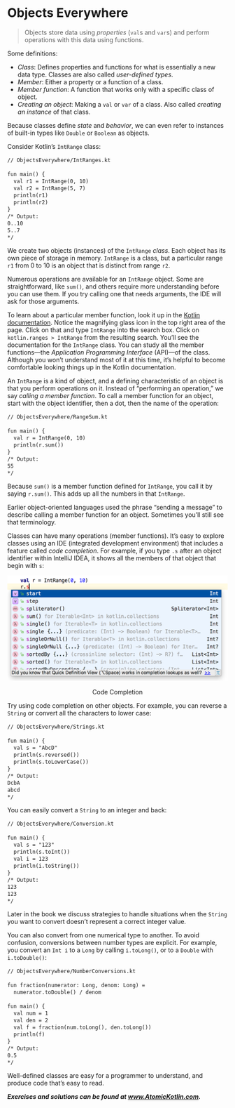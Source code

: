 # Objects Everywhere

> Objects store data using *properties* (`val`s and `var`s) and perform operations with this data using functions.

Some definitions:

- *Class*: Defines properties and functions for what is essentially a new data type. Classes are also called *user-defined types*.
- *Member*: Either a property or a function of a class.
- *Member function*: A function that works only with a specific class of object.
- *Creating an object*: Making a `val` or `var` of a class. Also called *creating an instance* of that class.

Because classes define *state* and *behavior*, we can even refer to instances of built-in types like `Double` or `Boolean` as objects.

Consider Kotlin’s `IntRange` class:

```
// ObjectsEverywhere/IntRanges.kt

fun main() {
  val r1 = IntRange(0, 10)
  val r2 = IntRange(5, 7)
  println(r1)
  println(r2)
}
/* Output:
0..10
5..7
*/
```

We create two objects (instances) of the `IntRange` *class*. Each object has its own piece of storage in memory. `IntRange` is a class, but a particular range `r1` from 0 to 10 is an object that is distinct from range `r2`.

Numerous operations are available for an `IntRange` object. Some are straightforward, like `sum()`, and others require more understanding before you can use them. If you try calling one that needs arguments, the IDE will ask for those arguments.

To learn about a particular member function, look it up in the [Kotlin documentation](https://kotlinlang.org/api/latest/jvm/stdlib/index.html). Notice the magnifying glass icon in the top right area of the page. Click on that and type `IntRange` into the search box. Click on `kotlin.ranges > IntRange` from the resulting search. You’ll see the documentation for the `IntRange` class. You can study all the member functions—the *Application Programming Interface* (API)—of the class. Although you won’t understand most of it at this time, it’s helpful to become comfortable looking things up in the Kotlin documentation.

An `IntRange` is a kind of object, and a defining characteristic of an object is that you perform operations on it. Instead of “performing an operation,” we say *calling a member function*. To call a member function for an object, start with the object identifier, then a dot, then the name of the operation:

```
// ObjectsEverywhere/RangeSum.kt

fun main() {
  val r = IntRange(0, 10)
  println(r.sum())
}
/* Output:
55
*/
```

Because `sum()` is a member function defined for `IntRange`, you call it by saying `r.sum()`. This adds up all the numbers in that `IntRange`.

Earlier object-oriented languages used the phrase “sending a message” to describe calling a member function for an object. Sometimes you’ll still see that terminology.

Classes can have many operations (member functions). It’s easy to explore classes using an IDE (integrated development environment) that includes a feature called *code completion*. For example, if you type `.s` after an object identifier within IntelliJ IDEA, it shows all the members of that object that begin with `s`:

<div align="center">
  <img src="./assets/code-completion.png" alt="code completion" style="zoom:60%;" />
  <p>Code Completion</p>
</div>

Try using code completion on other objects. For example, you can reverse a `String` or convert all the characters to lower case:

```
// ObjectsEverywhere/Strings.kt

fun main() {
  val s = "AbcD"
  println(s.reversed())
  println(s.toLowerCase())
}
/* Output:
DcbA
abcd
*/
```

You can easily convert a `String` to an integer and back:

```
// ObjectsEverywhere/Conversion.kt

fun main() {
  val s = "123"
  println(s.toInt())
  val i = 123
  println(i.toString())
}
/* Output:
123
123
*/
```

Later in the book we discuss strategies to handle situations when the `String` you want to convert doesn’t represent a correct integer value.

You can also convert from one numerical type to another. To avoid confusion, conversions between number types are explicit. For example, you convert an `Int i` to a `Long` by calling `i.toLong()`, or to a `Double` with `i.toDouble()`:

```
// ObjectsEverywhere/NumberConversions.kt

fun fraction(numerator: Long, denom: Long) =
  numerator.toDouble() / denom

fun main() {
  val num = 1
  val den = 2
  val f = fraction(num.toLong(), den.toLong())
  println(f)
}
/* Output:
0.5
*/
```

Well-defined classes are easy for a programmer to understand, and produce code that’s easy to read.

***Exercises and solutions can be found at www.AtomicKotlin.com.***